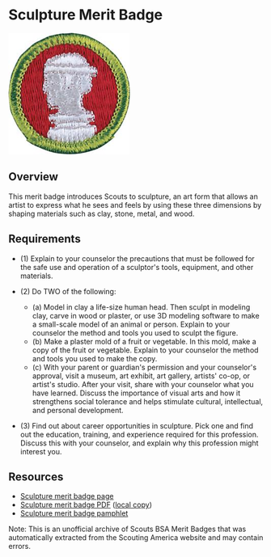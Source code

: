 

# Sculpture Merit Badge

![Sculpture Merit Badge](images/sculpture-merit-badge.jpg)

## Overview



This merit badge introduces Scouts to sculpture, an art form that allows an artist to express what he sees and feels by using these three dimensions by shaping materials such as clay, stone, metal, and wood.

## Requirements

* (1) Explain to your counselor the precautions that must be followed for the safe use and operation of a sculptor's tools, equipment, and other materials.
* (2) Do TWO of the following:
    * (a) Model in clay a life-size human head. Then sculpt in modeling clay, carve in wood or plaster, or use 3D modeling software to make a small-scale model of an animal or person. Explain to your counselor the method and tools you used to sculpt the figure.
    * (b) Make a plaster mold of a fruit or vegetable. In this mold, make a copy of the fruit or vegetable. Explain to your counselor the method and tools you used to make the copy.
    * (c) With your parent or guardian's permission and your counselor's approval, visit a museum, art exhibit, art gallery, artists' co-op, or artist's studio. After your visit, share with your counselor what you have learned. Discuss the importance of visual arts and how it strengthens social tolerance and helps stimulate cultural, intellectual, and personal development.


* (3) Find out about career opportunities in sculpture. Pick one and find out the education, training, and experience required for this profession. Discuss this with your counselor, and explain why this profession might interest you.


## Resources

- [Sculpture merit badge page](https://www.scouting.org/merit-badges/sculpture/)
- [Sculpture merit badge PDF](https://filestore.scouting.org/filestore/Merit_Badge_ReqandRes/Sculpture.pdf) ([local copy](files/sculpture-merit-badge.pdf))
- [Sculpture merit badge pamphlet](https://www.scoutshop.org/sculpture-merit-badge-pamphlet-650742.html)

Note: This is an unofficial archive of Scouts BSA Merit Badges that was automatically extracted from the Scouting America website and may contain errors.